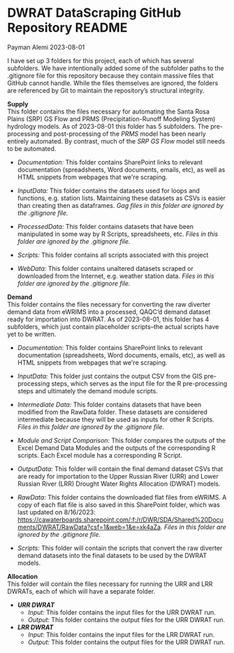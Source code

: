 DWRAT DataScraping GitHub Repository README
================
Payman Alemi
2023-08-01

I have set up 3 folders for this project, each of which has several
subfolders. We have intentionally added some of the subfolder paths to
the .gitignore file for this repository because they contain massive
files that GitHub cannot handle. While the files themselves are ignored,
the folders are referenced by Git to maintain the repository’s
structural integrity.

**Supply**  
This folder contains the files necessary for automating the Santa Rosa
Plains (SRP) GS Flow and PRMS (Precipitation-Runoff Modeling System)
hydrology models. As of 2023-08-01 this folder has 5 subfolders. The
pre-processing and post-processing of the *PRMS* model has been nearly
entirely automated. By contrast, much of the *SRP GS Flow* model still
needs to be automated.

- *Documentation:* This folder contains SharePoint links to relevant documentation (spreadsheets, Word documents, emails, etc), as well as HTML snippets from webpages that we're scraping.

- *InputData:* This folder contains the datasets used for loops and
  functions, e.g. station lists. Maintaining these datasets as CSVs is
  easier than creating then as dataframes. *Gag files in this folder are
  ignored by the .gitignore file.*

- *ProcessedData:* This folder contains datasets that have been
  manipulated in some way by R Scripts, spreadsheets, etc. *Files in
  this folder are ignored by the .gitignore file.*

- *Scripts:* This folder contains all scripts associated with this
  project

- *WebData:* This folder contains unaltered datasets scraped or
  downloaded from the Internet, e.g. weather station data. *Files in
  this folder are ignored by the .gitignore file.*

**Demand**  
This folder contains the files necessary for converting the raw diverter
demand data from eWRIMS into a processed, QAQC’d demand dataset ready
for importation into DWRAT. As of 2023-08-01, this folder has 4
subfolders, which just contain placeholder scripts–the actual scripts
have yet to be written.

- *Documentation*: This folder contains SharePoint links to relevant documentation (spreadsheets, Word documents, emails, etc), as well as HTML snippets from webpages that we're scraping.

- *InputData:* This folder just contains the output CSV from the GIS
  pre-processing steps, which serves as the input file for the R
  pre-processing steps and ultimately the demand module scripts.

- *Intermediate Data:* This folder contains datasets that have been
  modified from the RawData folder. These datasets are considered
  intermediate because they will be used as inputs for other R Scripts.
  *Files in this folder are ignored by the .gitignore file.*

- *Module and Script Comparison*: This folder compares the outputs of
  the Excel Demand Data Modules and the outputs of the corresponding R
  scripts. Each Excel module has a corresponding R Script.

- *OutputData:* This folder will contain the final demand dataset CSVs
  that are ready for importation to the Upper Russian River (URR) and
  Lower Russian River (LRR) Drought Water Rights Allocation (DWRAT)
  models.

- *RawData:* This folder contains the downloaded flat files from
  eWRIMS. A copy of each flat file is also saved in this SharePoint folder, which was last updated on 8/16/2023:
  https://cawaterboards.sharepoint.com/:f:/r/DWR/SDA/Shared%20Documents/DWRAT/RawData?csf=1&web=1&e=xk4aZa.
  *Files in this folder are ignored by the .gitignore file.*

- *Scripts:* This folder will contain the scripts that convert the raw
  diverter demand datasets into the final datasets to be used by the
  DWRAT models.

**Allocation**  
This folder will contain the files necessary for running the URR and LRR
DWRATs, each of which will have a separate folder.

- ***URR DWRAT***
  - *Input:* This folder contains the input files for the URR DWRAT run.
  - *Output:* This folder contains the output files for the URR DWRAT
    run.
- ***LRR DWRAT***
  - *Input:* This folder contains the input files for the LRR DWRAT run.
  - *Output:* This folder contains the output files for the URR DWRAT
    run.
